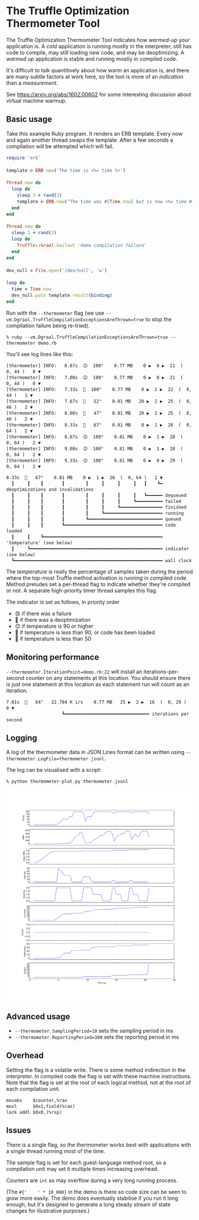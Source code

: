 # The Truffle Optimization Thermometer Tool

The Truffle Optimization Thermometer Tool indicates how *warmed-up* your
application is. A *cold* application is running mostly in the interpreter, still
has code to compile, may still loading new code, and may be deoptimizing. A
*warmed up* application is stable and running mostly in compiled code.

It's difficult to talk quantitively about how warm an application is, and there
are many subtle factors at work here, so the tool is more of an *indication* than
a *measurement*.

See https://arxiv.org/abs/1602.00602 for some interesting discussion about
virtual machine warmup.

## Basic usage

Take this example Ruby program. It renders an ERB template. Every now and again
another thread swaps the template. After a few seconds a compilation will be
attempted which will fail.

```ruby
require 'erb'

template = ERB.new('The time is <%= time %>')

Thread.new do
  loop do
    sleep 3 + rand(3)
    template = ERB.new("The time was #{Time.now} but is now <%= time #{'    ' * 10_000} %>")
  end
end

Thread.new do
  sleep 3 + rand(3)
  loop do
    Truffle::Graal.bailout 'demo compilation failure'
  end
end

dev_null = File.open('/dev/null', 'w')

loop do
  time = Time.now
  dev_null.puts template.result(binding)
end
```

Run with the `--thermometer` flag (we use
`--vm.Dgraal.TruffleCompilationExceptionsAreThrown=true` to stop the
compilation failure being re-tried).

```
% ruby --vm.Dgraal.TruffleCompilationExceptionsAreThrown=true --thermometer demo.rb
```

You'll see log lines like this:

```
[thermometer] INFO:   6.67s  😊  100°    0.77 MB    0 ▶  0 ▶  21  (  0, 44 )   0 ▼
[thermometer] INFO:   7.00s  😊  100°    0.77 MB    0 ▶  0 ▶  21  (  0, 44 )   0 ▼
[thermometer] INFO:   7.33s  🤮  100°    0.77 MB    0 ▶  2 ▶  22  (  0, 44 )   1 ▼
[thermometer] INFO:   7.67s  🤮   52°    0.81 MB   20 ▶  2 ▶  25  (  0, 46 )   2 ▼
[thermometer] INFO:   8.00s  🥶   47°    0.81 MB   20 ▶  2 ▶  25  (  0, 46 )   2 ▼
[thermometer] INFO:   8.33s  🤔   67°    0.81 MB    0 ▶  1 ▶  28  (  0, 64 )   2 ▼
[thermometer] INFO:   8.67s  😊  100°    0.81 MB    0 ▶  1 ▶  28  (  0, 64 )   2 ▼
[thermometer] INFO:   9.00s  😊  100°    0.81 MB    0 ▶  1 ▶  28  (  0, 64 )   2 ▼
[thermometer] INFO:   9.33s  😊  100°    0.81 MB    0 ▶  0 ▶  29  (  0, 64 )   2 ▼
```

```
8.33s  🤔   67°    0.81 MB    0 ▶  1 ▶  28  (  0, 64 )   2 ▼
  ┃     ┃    ┃       ┃        ┃     ┃     ┃     ┃   ┃    ┗━ deoptimizations and invalidations
  ┃     ┃    ┃       ┃        ┃     ┃     ┃     ┃   ┗━━━━━━ dequeued
  ┃     ┃    ┃       ┃        ┃     ┃     ┃     ┗━━━━━━━━━━ failed
  ┃     ┃    ┃       ┃        ┃     ┃     ┗━━━━━━━━━━━━━━━━ finished
  ┃     ┃    ┃       ┃        ┃     ┗━━━━━━━━━━━━━━━━━━━━━━ running
  ┃     ┃    ┃       ┃        ┗━━━━━━━━━━━━━━━━━━━━━━━━━━━━ queued
  ┃     ┃    ┃       ┗━━━━━━━━━━━━━━━━━━━━━━━━━━━━━━━━━━━━━ code loaded
  ┃     ┃    ┗━━━━━━━━━━━━━━━━━━━━━━━━━━━━━━━━━━━━━━━━━━━━━ 'temperature' (see below)
  ┃     ┗━━━━━━━━━━━━━━━━━━━━━━━━━━━━━━━━━━━━━━━━━━━━━━━━━━ indicator (see below)
  ┗━━━━━━━━━━━━━━━━━━━━━━━━━━━━━━━━━━━━━━━━━━━━━━━━━━━━━━━━ wall clock
```

The *temperature* is really the percentage of samples taken during the period
where the top-most Truffle method activation is running in compiled code. Method
preludes set a per-thread flag to indicate whether they're compiled or not. A
separate high-priority timer thread samples this flag.

The indicator is set as follows, in priority order

* 😡 if there was a failure
* 🤮 if there was a deoptimization
* 😊 if temperature is 90 or higher
* 🤔 if temperature is less than 90, or code has been loaded
* 🥶 if temperature is less than 50

## Monitoring performance

`--thermometer.IterationPoint=demo.rb:22` will install an iterations-per-second
counter on any statements at this location. You should ensure there is just one
statement at this location as each statement run will count as an iteration.

```
7.01s  🤔   64°   22.784 K i/s    0.77 MB   25 ▶  2 ▶  16  (  0, 29 )   0 ▼
                     ┗━━━━━━━━━━━━━━━━━━━━━━━━━━━━━━━━ iterations per second
```

## Logging

A log of the thermometer data in JSON Lines format can be written using
`--thermometer.LogFile=thermometer.jsonl`.

The log can be visualised with a script:

```
% python thermometer-plot.py thermometer.jsonl
```

![Example graph](thermometer-graph.svg)

## Advanced usage

* `--thermometer.SamplingPeriod=10` sets the sampling period in ms
* `--thermometer.ReportingPeriod=300` sets the reporting period in ms

## Overhead

Setting the flag is a volatile write. There is some method indirection in the
interpreter. In compiled code the flag is set with these machine instructions.
Note that the flag is set at the root of each logical method, not at the root of
each compilation unit.

```
movabs    $counter,%rax
movl      $0x1,field(%rax)
lock addl $0x0,(%rsp)
```

## Issues

There is a single flag, so the thermometer works best with applications with a
single thread running most of the time.

The sample flag is set for each guest-language method root, so a compilation
unit may set it multiple times increasing overhead.

Counters are `int` so may overflow during a very long running process.

(The `#{'    ' * 10_000}` in the demo is there so code size can be seen to grow
more easily. The demo does eventually stabilise if you run it long enough, but
it's designed to generate a long steady stream of state changes for illustrative
purposes.)
